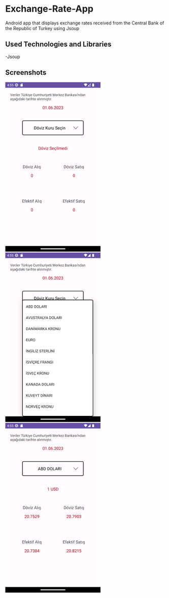 # Exchange-Rate-App
Android app that displays exchange rates received from the Central Bank of the Republic of Turkey using Jsoup

## Used Technologies and Libraries
-Jsoup

## Screenshots
<img src="ExchangeRateApp/ss0.png" width=300>          <img src="ExchangeRateApp/ss1.png" width=300>          <img src="ExchangeRateApp/ss2.png" width=300>
